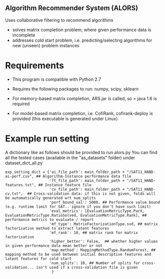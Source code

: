 ## Algorithm Recommender System (ALORS)

Uses collaborative filtering to recommend algorithms
- solves matrix completion problem, where given performance data is incomplete
- addresses cold start problem, i.e. predicting/selecting algorithms for new (unseen) problem instances


# Requirements

- This program is compatible with Python 2.7
- Requires the following packages to run: numpy, scipy, sklearn

- For memory-based matrix completion, ARS.jar is called, so > java 1.6 is required
- For model-based matrix completion, i.e. CofiRank, cofirank-deploy is provided (this executable is generated under Linux)


# Example run setting

A dictionary like as follows should be provided to run alors.py
You can find all the tested cases (available in the "as_datasets" folder) under dataset_dict_all.py 

    exp_setting_dict = {'ai_file_path': main_folder_path + "/SAT11_HAND-ai-perf.csv", ## Algorithm-Instance performance data file
                        'ft_file_path': main_folder_path + "/SAT11_HAND-features.txt", ## Instance feature file
                        'cv_file_path': main_folder_path + "/SAT11_HAND-cv.txt",  ## Cross-validation data: if this is not given, folds will be automatically generated wrt num_splits
                        'perf_bound_val': 5000, ## Performance value bound (e.g. runtime limit for SAT.. ignore if you don't have such limit) 
                        'eval_metrics': [EvaluationMetricType.ParX, EvaluationMetricType.RatioSolved, EvaluationMetricType.Rank], ## performance metrics to evaluate / report
                        'mf_type': MatrixFactorizationType.svd, ## matrix factorisation method to extract latent features
                        'mf_rank': 10, ## matrix rank for matrix factorisation
                        'higher_better': False,  ## whether higher values in given performance data mean better or not
                        'map_method': MappingMethodType.RandomForest, ## mapping method to be used between initial descriptive features and latent features for cold start  
                        'num_splits': 10, ## Number of splits for cross-validation... isn't used if a cross-validation file is given   
                         }